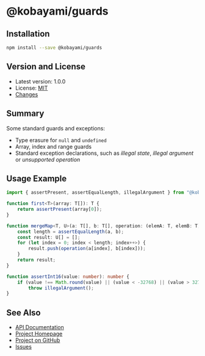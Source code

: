 # @kobayami/guards

## Installation

```sh
npm install --save @kobayami/guards
```

## Version and License

- Latest version: 1.0.0
- License: [MIT](https://kobayami.github.io/guards/LICENSE.md)
- [Changes](https://kobayami.github.io/guards/CHANGES.md)

## Summary

Some standard guards and exceptions:

- Type erasure for `null` and `undefined`
- Array, index and range guards
- Standard exception declarations, such as _illegal state_, _illegal argument_ or _unsupported operation_

## Usage Example

```ts
import { assertPresent, assertEqualLength, illegalArgument } from "@kobayami/guards";

function first<T>(array: T[]): T {
    return assertPresent(array[0]);
}

function mergeMap<T, U>(a: T[], b: T[], operation: (elemA: T, elemB: T): U): U[] {
    const length = assertEqualLength(a, b);
    const result: U[] = [];
    for (let index = 0; index < length; index++>) {
        result.push(operation(a[index], b[index]));
    }
    return result;
}

function assertInt16(value: number): number {
    if (value !== Math.round(value) || (value < -32768) || (value > 32767)) 
        throw illegalArgument();
}
```

## See Also

- [API Documentation](https://kobayami.github.io/guards/docs/modules.html)
- [Project Homepage](https://kobayami.github.io/guards)
- [Project on GitHub](https://github.com/kobayami/guards)
- [Issues](https://github.com/kobayami/guards/issues)
